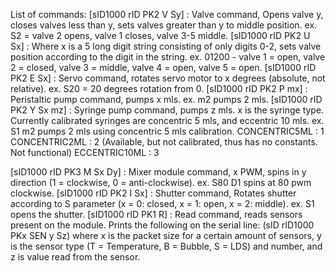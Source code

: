 List of commands:
[sID1000 rID PK2 V Sy] : Valve command,  Opens valve y, closes valves less than y, sets valves greater than y to middle position. ex. S2 = valve 2 opens, valve 1 closes, valve 3-5 middle.
[sID1000 rID PK2 U Sx] : Where x is a 5 long digit string consisting of only digits 0-2, sets valve position according to the digit in the string. ex. 01200 - valve 1 = open, valve 2 = closed, valve 3 = middle, valve 4 = open, valve 5 = open.
[sID1000 rID PK2 E Sx] : Servo command, rotates servo motor to x degrees (absolute, not relative). ex. S20 = 20 degrees rotation from 0.
[sID1000 rID PK2 P mx] : Peristaltic pump command, pumps x mls. ex. m2 pumps 2 mls.
[sID1000 rID PK2 Y Sx mz] : Syringe pump command, pumps z mls. x is the syringe type. Currently calibrated syringes are concentric 5 mls, and eccentric 10 mls. ex. S1 m2 pumps 2 mls using concentric 5 mls calibration.
  CONCENTRIC5ML : 1
  CONCENTRIC2ML : 2 (Available, but not calibrated, thus has no constants. Not functional)
  ECCENTRIC10ML : 3

[sID1000 rID PK3 M Sx Dy] : Mixer module command, x PWM, spins in y direction (1 = clockwise, 0 = anti-clockwise). ex. S80 D1 spins at 80 pwm clockwise.
[sID1000 rID PK2 I Sx] : Shutter command, Rotates shutter according to S parameter (x = 0: closed, x = 1: open, x = 2: middle). ex. S1 opens the shutter.
[sID1000 rID PK1 R] : Read command, reads sensors present on the module. Prints the following on the serial line: (sID rID1000 PKx SEN y Sz) where x is the packet size for a certain amount of sensors, y is the sensor type (T = Temperature, B = Bubble, S = LDS) and number, and z is value read from the sensor.
